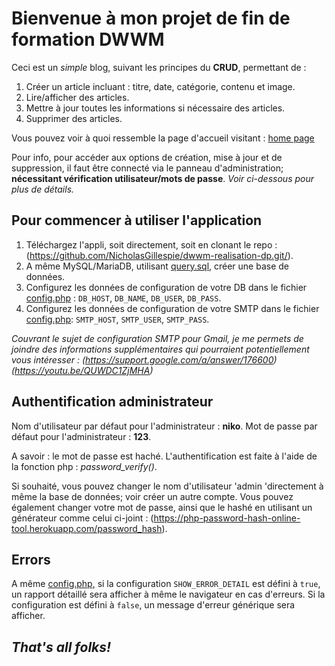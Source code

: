# Bienvenue à mon projet de fin de formation DWWM

Ceci est un _simple_ blog, suivant les principes du **CRUD**, permettant de :

1.  Créer un article incluant : titre, date, catégorie, contenu et image.
2.  Lire/afficher des articles.
3.  Mettre à jour toutes les informations si nécessaire des articles.
4.  Supprimer des articles.

Vous pouvez voir à quoi ressemble la page d'accueil visitant : [home page](wireframe/page_home_desktop.pdf)

Pour info, pour accéder aux options de création, mise à jour et de suppression, il faut être connecté via le panneau d'administration; **nécessitant vérification utilisateur/mots de passe**. _Voir ci-dessous pour plus de détails._

## Pour commencer à utiliser l'application

1.  Téléchargez l'appli, soit directement, soit en clonant le repo : (https://github.com/NicholasGillespie/dwwm-realisation-dp.git/).
2.  A même MySQL/MariaDB, utilisant [query.sql](sql/query.sql), créer une base de données.
3.  Configurez les données de configuration de votre DB dans le fichier [config.php](config.php) :
    `DB_HOST`, `DB_NAME`, `DB_USER`, `DB_PASS`.
4.  Configurez les données de configuration de votre SMTP dans le fichier [config.php](config.php):
    `SMTP_HOST`, `SMTP_USER`, `SMTP_PASS`.

_Couvrant le sujet de configuration SMTP pour Gmail, je me permets de joindre des informations supplémentaires qui pourraient potentiellement vous intéresser :
(https://support.google.com/a/answer/176600)
(https://youtu.be/QUWDC1ZjMHA)_

## Authentification administrateur

Nom d'utilisateur par défaut pour l'administrateur : **niko**.
Mot de passe par défaut pour l'administrateur : **123**.

A savoir : le mot de passe est haché.
L'authentification est faite à l'aide de la fonction php : _password_verify()_.

Si souhaité, vous pouvez changer le nom d'utilisateur 'admin 'directement à même la base de données; voir créer un autre compte. Vous pouvez également changer votre mot de passe, ainsi que le hashé en utilisant un générateur comme celui ci-joint : (https://php-password-hash-online-tool.herokuapp.com/password_hash).

## Errors

A même [config.php](config.php), si la configuration `SHOW_ERROR_DETAIL` est défini à `true`, un rapport détaillé sera afficher à même le navigateur en cas d'erreurs. Si la configuration est défini à `false`, un message d'erreur générique sera afficher.

## _That's all folks!_
